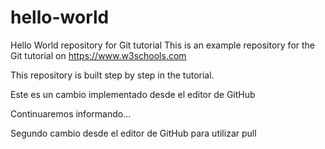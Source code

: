# hello-world
Hello World repository for Git tutorial
This is an example repository for the Git tutorial on https://www.w3schools.com

This repository is built step by step in the tutorial.

Este es un cambio implementado desde el editor de GitHub

Continuaremos informando...

Segundo cambio desde el editor de GitHub para utilizar pull
